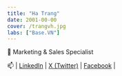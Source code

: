 ```yaml
---
title: "Ha Trang"
date: 2001-00-00
cover: /trangvh.jpg
labs: ["Base.VN"]
---
```


🔭 Marketing & Sales Specialist


📫 | [LinkedIn]() | [X (Twitter)]() | [Facebook](https://www.facebook.com/hatrang305) |
